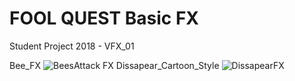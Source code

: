 # FOOL QUEST Basic FX
 Student Project 2018 - VFX_01

Bee_FX
![BeesAttack FX](https://user-images.githubusercontent.com/43956936/70378789-d87fe980-1924-11ea-9dc1-20492122bad4.gif)
Dissapear_Cartoon_Style
![DissapearFX](https://user-images.githubusercontent.com/43956936/70378796-e59cd880-1924-11ea-9645-196380470d86.gif)

